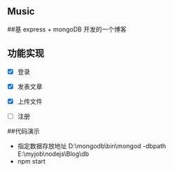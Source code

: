 ## Music

##基 express + mongoDB  开发的一个博客


## 功能实现

- [x] 登录
- [x] 发表文章
- [x] 上传文件
- [ ] 注册



##代码演示
- 指定数据存放地址 D:\mongodb\bin\mongod -dbpath E:\myjob\nodejs\Blog\db
- npm start

